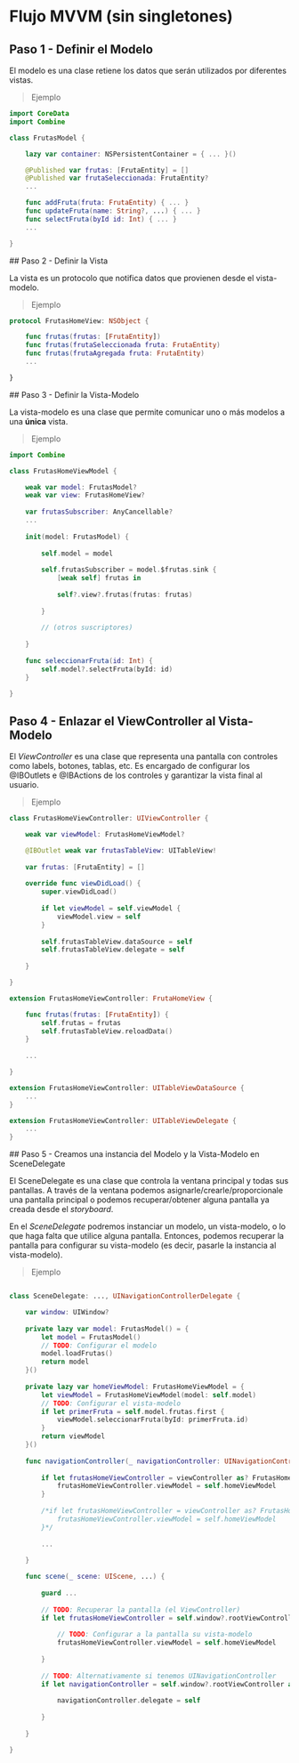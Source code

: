# Flujo MVVM (sin singletones)

## Paso 1 - Definir el Modelo

El modelo es una clase retiene los datos que serán utilizados por diferentes vistas.

> Ejemplo

```swift
import CoreData
import Combine

class FrutasModel {

    lazy var container: NSPersistentContainer = { ... }()

    @Published var frutas: [FrutaEntity] = []
    @Published var frutaSeleccionada: FrutaEntity?
    ...

    func addFruta(fruta: FrutaEntity) { ... }
    func updateFruta(name: String?, ...) { ... }
    func selectFruta(byId id: Int) { ... }
    ...

}
``` 

## Paso 2 - Definir la Vista

La vista es un protocolo que notifica datos que provienen desde el vista-modelo.

> Ejemplo

```swift
protocol FrutasHomeView: NSObject {

    func frutas(frutas: [FrutaEntity])
    func frutas(frutaSeleccionada fruta: FrutaEntity)
    func frutas(frutaAgregada fruta: FrutaEntity)
    ...

}
```

## Paso 3 - Definir la Vista-Modelo

La vista-modelo es una clase que permite comunicar uno o más modelos a una **única** vista.

> Ejemplo

```swift
import Combine

class FrutasHomeViewModel {

    weak var model: FrutasModel?
    weak var view: FrutasHomeView?
    
    var frutasSubscriber: AnyCancellable?
    ...
    
    init(model: FrutasModel) {
        
        self.model = model
        
        self.frutasSubscriber = model.$frutas.sink {
            [weak self] frutas in
            
            self?.view?.frutas(frutas: frutas)
            
        }
        
        // (otros suscriptores)
        
    }
    
    func seleccionarFruta(id: Int) {
        self.model?.selectFruta(byId: id)
    }

}
```

## Paso 4 - Enlazar el ViewController al Vista-Modelo

El *ViewController* es una clase que representa una pantalla con controles como labels, botones, tablas, etc. Es encargado de configurar los @IBOutlets e @IBActions de los controles y garantizar la vista final al usuario.

> Ejemplo

```swift
class FrutasHomeViewController: UIViewController {

    weak var viewModel: FrutasHomeViewModel?

    @IBOutlet weak var frutasTableView: UITableView!
    
    var frutas: [FrutaEntity] = []
    
    override func viewDidLoad() {
        super.viewDidLoad()
        
        if let viewModel = self.viewModel {
            viewModel.view = self
        }
        
        self.frutasTableView.dataSource = self
        self.frutasTableView.delegate = self
        
    }

}

extension FrutasHomeViewController: FrutaHomeView {

    func frutas(frutas: [FrutaEntity]) {
        self.frutas = frutas
        self.frutasTableView.reloadData()
    }
    
    ...

}

extension FrutasHomeViewController: UITableViewDataSource {
    ...
}

extension FrutasHomeViewController: UITableViewDelegate {
    ...
}
```

## Paso 5 - Creamos una instancia del Modelo y la Vista-Modelo en SceneDelegate

El SceneDelegate es una clase que controla la ventana principal y todas sus pantallas. A través de la ventana podemos asignarle/crearle/proporcionale una pantalla principal o podemos recuperar/obtener alguna pantalla ya creada desde el *storyboard*.

En el *SceneDelegate* podremos instanciar un modelo, un vista-modelo, o lo que haga falta que utilice alguna pantalla. Entonces, podemos recuperar la pantalla para configurar su vista-modelo (es decir, pasarle la instancia al vista-modelo).

> Ejemplo

```swift

class SceneDelegate: ..., UINavigationControllerDelegate {

    var window: UIWindow?
    
    private lazy var model: FrutasModel() = {
        let model = FrutasModel()
        // TODO: Configurar el modelo
        model.loadFrutas()
        return model
    }()
    
    private lazy var homeViewModel: FrutasHomeViewModel = {
        let viewModel = FrutasHomeViewModel(model: self.model)
        // TODO: Configurar el vista-modelo
        if let primerFruta = self.model.frutas.first {
            viewModel.seleccionarFruta(byId: primerFruta.id)
        }
        return viewModel
    }() 
    
    func navigationController(_ navigationController: UINavigationController, willShow viewController: UIViewController, animated: Bool) {
        
        if let frutasHomeViewController = viewController as? FrutasHomeViewController {
            frutasHomeViewController.viewModel = self.homeViewModel
        }
        
        /*if let frutasHomeViewController = viewController as? FrutasHomeViewController {
            frutasHomeViewController.viewModel = self.homeViewModel
        }*/
        
        ...
        
    }

    func scene(_ scene: UIScene, ...) {
    
        guard ...
        
        // TODO: Recuperar la pantalla (el ViewController)
        if let frutasHomeViewController = self.window?.rootViewController as? FrutasHomeViewController {
        
            // TODO: Configurar a la pantalla su vista-modelo
            frutasHomeViewController.viewModel = self.homeViewModel 
        
        }
        
        // TODO: Alternativamente si tenemos UINavigationController
        if let navigationController = self.window?.rootViewController as? UINavigationController {
            
            navigationController.delegate = self
            
        }
    
    }

}

```

